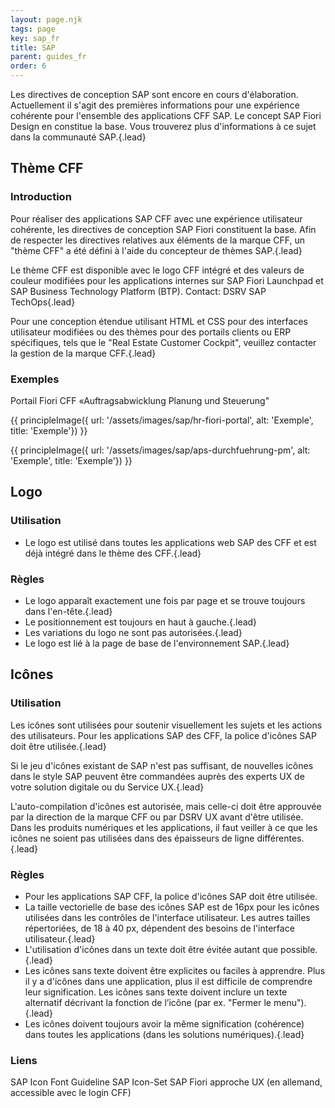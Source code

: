 ```yaml
---
layout: page.njk
tags: page
key: sap_fr
title: SAP
parent: guides_fr
order: 6
---
```


Les directives de conception SAP sont encore en cours d'élaboration. Actuellement il s'agit des premières informations pour une expérience cohérente pour l'ensemble des applications CFF SAP. Le <sbb-link variant="inline" type="button" target="_blank" href="https://experience.sap.com/fiori-design/">concept SAP Fiori Design</sbb-link> en constitue la base. Vous trouverez plus d'informations à ce sujet dans la <sbb-link variant="inline" type="button" target="_blank" href="https://community.sap.com/topics/fiori">communauté SAP</sbb-link>.{.lead}


## Thème CFF

### Introduction
Pour réaliser des applications SAP CFF avec une expérience utilisateur cohérente, les <sbb-link variant="inline" type="button" target="_blank" href="https://experience.sap.com/fiori-design">directives de conception SAP Fiori</sbb-link> constituent la base. Afin de respecter les directives relatives aux éléments de la marque CFF, un "thème CFF" a été défini à l'aide du concepteur de thèmes SAP.{.lead}

Le thème CFF est disponible avec le logo CFF intégré et des valeurs de couleur modifiées pour les applications internes sur SAP Fiori Launchpad et SAP Business Technology Platform (BTP).
Contact: <sbb-link variant="inline" type="button" href="mailto:slc@sbb.ch"> DSRV SAP TechOps</sbb-link>{.lead}

Pour une conception étendue utilisant HTML et CSS pour des interfaces utilisateur modifiées ou des thèmes pour des portails clients ou ERP spécifiques, tels que le "Real Estate Customer Cockpit", veuillez contacter la <sbb-link variant="inline" type="button" href="mailto:marke@sbb.ch">gestion de la marque CFF</sbb-link>.{.lead}

### Exemples

<sbb-secondary-button-link size="m" class="more-details">Portail Fiori CFF</sbb-secondary-button-link> <sbb-secondary-button-link size="m" class="more-details">«Auftragsabwicklung Planung und Steuerung"</sbb-secondary-button-link>

<sbb-overlay id="dialog-1">{{ principleImage({ url: '/assets/images/sap/hr-fiori-portal', alt: 'Exemple', title: 'Exemple'}) }}</sbb-overlay>

<sbb-overlay id="dialog-2">{{ principleImage({ url: '/assets/images/sap/aps-durchfuehrung-pm', alt: 'Exemple', title: 'Exemple'}) }}</sbb-overlay>



## Logo

### Utilisation
- Le logo est utilisé dans toutes les applications web SAP des CFF et est déjà intégré dans le thème des CFF.{.lead}

### Règles
- Le logo apparaît exactement une fois par page et se trouve toujours dans l'en-tête.{.lead}
- Le positionnement est toujours en haut à gauche.{.lead}
- Les variations du logo ne sont pas autorisées.{.lead}
- Le logo est lié à la page de base de l'environnement SAP.{.lead}

## Icônes

### Utilisation
Les icônes sont utilisées pour soutenir visuellement les sujets et les actions des utilisateurs. Pour les applications SAP des CFF, la police d'icônes SAP doit être utilisée.{.lead}

Si le jeu d'icônes existant de SAP n'est pas suffisant, de nouvelles icônes dans le style SAP peuvent être commandées auprès des experts UX de votre solution digitale ou du <sbb-link variant="inline" type="button" target="_blank" href="https://sbb.sharepoint.com/sites/uxsbb/SitePages/SBB-Icons.aspx">Service UX</sbb-link>.{.lead}

L'auto-compilation d'icônes est autorisée, mais celle-ci doit être approuvée par la direction de la marque CFF ou par DSRV UX avant d'être utilisée. Dans les produits numériques et les applications, il faut veiller à ce que les icônes ne soient pas utilisées dans des épaisseurs de ligne différentes.{.lead}

### Règles
- Pour les applications SAP CFF, la police d'icônes SAP doit être utilisée.
- La taille vectorielle de base des icônes SAP est de 16px pour les icônes utilisées dans les contrôles de l'interface utilisateur. Les autres tailles répertoriées, de 18 à 40 px, dépendent des besoins de l'interface utilisateur.{.lead}
- L'utilisation d'icônes dans un texte doit être évitée autant que possible.{.lead}
- Les icônes sans texte doivent être explicites ou faciles à apprendre. Plus il y a d'icônes dans une application, plus il est difficile de comprendre leur signification. Les icônes sans texte doivent inclure un texte alternatif décrivant la fonction de l’icône (par ex. "Fermer le menu").{.lead}
- Les icônes doivent toujours avoir la même signification (cohérence) dans toutes les applications (dans les solutions numériques).{.lead}

### Liens
<sbb-link variant="inline" type="button" target="_blank" href="https://experience.sap.com/fiori-design-web/icons/">SAP Icon Font Guideline</sbb-link>
<sbb-link variant="inline" type="button" target="_blank" href="https://sapui5.hana.ondemand.com/sdk/test-resources/sap/m/demokit/iconExplorer/webapp/index.html">SAP Icon-Set</sbb-link>
<sbb-link variant="inline" type="button" target="_blank" href="https://confluence.sbb.ch/pages/viewpage.action?spaceKey=DSRVUX&title=SAP+Fiori">SAP Fiori approche UX (en allemand, accessible avec le login CFF)</sbb-link>

<script>
const buttons = document.querySelectorAll(".more-details");
function buttonClicked(index) {
    const dialog = document.getElementById("dialog-"+(index + 1));
    console.log(dialog.id);
    dialog.open(event);
}
buttons.forEach((button, index) => {
  button.addEventListener("click", () => buttonClicked(index));
});
</script>